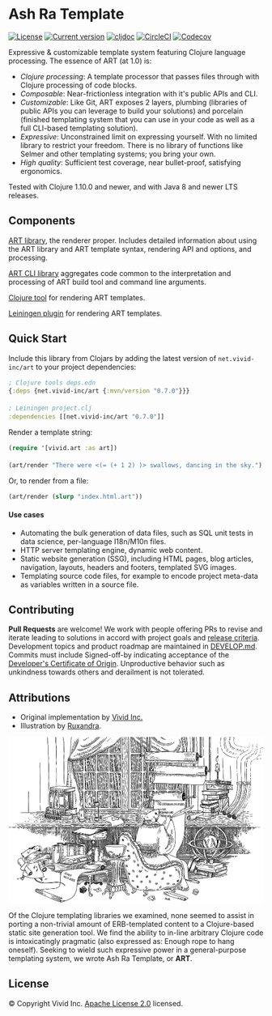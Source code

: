 # Ash Ra Template

[![License](https://img.shields.io/badge/license-Apache%202-blue.svg?style=flat-square)](LICENSE.txt)
[![Current version](https://img.shields.io/clojars/v/net.vivid-inc/art.svg?color=blue&style=flat-square)](https://clojars.org/net.vivid-inc/art)
[![cljdoc](https://cljdoc.org/badge/net.vivid-inc/art)](https://cljdoc.org/d/net.vivid-inc/art)
[![CircleCI](https://circleci.com/gh/vivid-inc/ash-ra-template/tree/art-0.7.0.svg?style=svg)](https://circleci.com/gh/vivid-inc/ash-ra-template/tree/art-0.7.0)
[![Codecov](https://codecov.io/gh/vivid-inc/ash-ra-template/branch/art-0.7.0/graph/badge.svg)](https://codecov.io/gh/vivid-inc/ash-ra-template)

Expressive & customizable template system featuring Clojure language processing.
The essence of ART (at 1.0) is:
- *Clojure processing*: A template processor that passes files through with Clojure processing of code blocks.
- *Composable*: Near-frictionless integration with it's public APIs and CLI.
- *Customizable*: Like Git, ART exposes 2 layers, plumbing (libraries of public APIs you can leverage to build your solutions) and porcelain (finished templating system that you can use in your code as well as a full CLI-based templating solution).
- *Expressive*: Unconstrained limit on expressing yourself. With no limited library to restrict your freedom.  There is no library of functions like Selmer and other templating systems; you bring your own.
- *High quality*: Sufficient test coverage, near bullet-proof, satisfying ergonomics.

Tested with Clojure 1.10.0 and newer, and with Java 8 and newer LTS releases.



## Components

[ART library](art/README.md), the renderer proper. Includes detailed information about using the ART library and ART template syntax, rendering API and options, and processing.

[ART CLI library](art-cli/README.md) aggregates code common to the interpretation and processing of ART build tool and command line arguments.

[Clojure tool](clj-art/README.md) for rendering ART templates.

[Leiningen plugin](lein-art/README.md) for rendering ART templates.



<a name="quickstart"></a>
## Quick Start

Include this library from Clojars by adding the latest version of ``net.vivid-inc/art`` to your project dependencies:
```clojure
; Clojure tools deps.edn
{:deps {net.vivid-inc/art {:mvn/version "0.7.0"}}}

; Leiningen project.clj
:dependencies [[net.vivid-inc/art "0.7.0"]]
```

Render a template string:
```clojure
(require '[vivid.art :as art])

(art/render "There were <(= (+ 1 2) )> swallows, dancing in the sky.")
```

Or, to render from a file:
```clojure
(art/render (slurp "index.html.art"))
```

#### Use cases
- Automating the bulk generation of data files, such as SQL unit tests in data science, per-language I18n/M10n files.
- HTTP server templating engine, dynamic web content.
- Static website generation (SSG), including HTML pages, blog articles, navigation, layouts, headers and footers, templated SVG images.
- Templating source code files, for example to encode project meta-data as variables written in a source file.



## Contributing

**Pull Requests** are welcome!
We work with people offering PRs to revise and iterate leading to solutions in accord with project goals and [release criteria](QUALITY.md).
Development topics and product roadmap are maintained in [DEVELOP.md](DEVELOP.md). 
Commits must include Signed-off-by indicating acceptance of the [Developer's Certificate of Origin](DCO.txt).
Unproductive behavior such as unkindness towards others and derailment is not tolerated.



## Attributions

- Original implementation by [Vivid Inc.](https://vivid-inc.net)
- Illustration by [Ruxandra](https://www.instagram.com/chocolatechiphelmet/).

![](assets/workshop.png)

Of the Clojure templating libraries we examined, none seemed to assist in porting a non-trivial amount of ERB-templated content to a Clojure-based static site generation tool.
We find the ability to in-line arbitrary Clojure code is intoxicatingly pragmatic (also expressed as: Enough rope to hang oneself).
Seeking to wield such expressive power in a general-purpose templating system, we wrote Ash Ra Template, or **ART**.


## License

© Copyright Vivid Inc.
[Apache License 2.0](LICENSE.txt) licensed.
